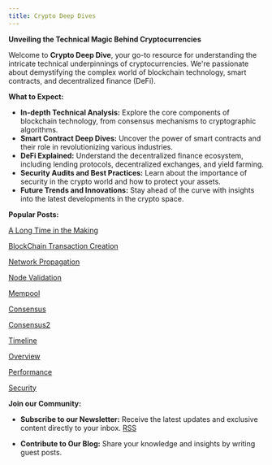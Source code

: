 ```yaml
---
title: Crypto Deep Dives
---
```

<head>
<link rel="alternate" type="application/atom+xml" title="{{ site.title }}" href="/feed.xml">
</head>

**Unveiling the Technical Magic Behind Cryptocurrencies**

Welcome to **Crypto Deep Dive**, your go-to resource for understanding the intricate technical underpinnings of cryptocurrencies. We're passionate about demystifying the complex world of blockchain technology, smart contracts, and decentralized finance (DeFi).

**What to Expect:**

* **In-depth Technical Analysis:** Explore the core components of blockchain technology, from consensus mechanisms to cryptographic algorithms.
* **Smart Contract Deep Dives:** Uncover the power of smart contracts and their role in revolutionizing various industries.
* **DeFi Explained:** Understand the decentralized finance ecosystem, including lending protocols, decentralized exchanges, and yield farming.
* **Security Audits and Best Practices:** Learn about the importance of security in the crypto world and how to protect your assets.
* **Future Trends and Innovations:** Stay ahead of the curve with insights into the latest developments in the crypto space.

**Popular Posts:**

[A Long Time in the Making](https://lewisbakkero.github.io/tibidabo/2024/12/08/A-Long-Time-in-the-Making.html)

[BlockChain Transaction Creation](https://lewisbakkero.github.io/tibidabo/2024/12/21/Decoding-Transaction-Creation.html)

[Network Propagation](https://lewisbakkero.github.io/tibidabo/2024/12/22/Network-Propagation.html)

[Node Validation](https://lewisbakkero.github.io/tibidabo/2024/12/23/Node-Validation.html)

[Mempool](https://lewisbakkero.github.io/tibidabo/2024/12/26/Mempool.html)

[Consensus](https://lewisbakkero.github.io/tibidabo/2024/12/28/Consensus.html)

[Consensus2](https://lewisbakkero.github.io/tibidabo/2025/01/01/Consensus2.html)

[Timeline](https://lewisbakkero.github.io/tibidabo/2025/01/02/Timeline.html)

[Overview](https://lewisbakkero.github.io/tibidabo/2025/01/03/Overview.html)

[Performance](https://lewisbakkero.github.io/tibidabo/2025/01/04/Performance.html)

[Security](https://lewisbakkero.github.io/tibidabo/2025/01/05/Security.html)

<!-- [Utility](https://lewisbakkero.github.io/tibidabo/2025/01/11/Utility.html)

[Regulation](https://lewisbakkero.github.io/tibidabo/2025/01/12/Regulation.html)

[Companies](https://lewisbakkero.github.io/tibidabo/2025/01/18/Companies.html)

[Acquisitions](https://lewisbakkero.github.io/tibidabo/2025/01/19/Acquisitions.html)



 -->



**Join our Community:**

* **Subscribe to our Newsletter:** Receive the latest updates and exclusive content directly to your inbox.
<a class="btn btn-rss" href="/feed.xml" target="_blank">RSS</a>

<!-- * **Follow us on Social Media:** Connect with us on Twitter, LinkedIn, and Reddit for real-time discussions and news. -->
* **Contribute to Our Blog:** Share your knowledge and insights by writing guest posts.




